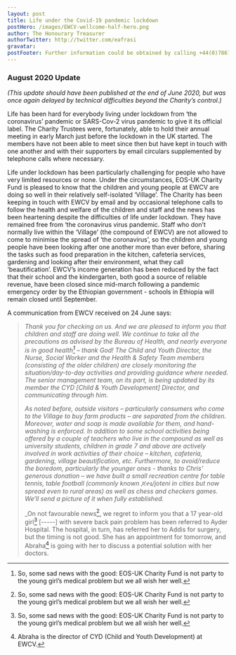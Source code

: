 ```yaml
---
layout: post
title: Life under the Covid-19 pandemic lockdown
postHero: /images/EWCV-wellcome-half-hero.png
author: The Honourary Treasurer
authorTwitter: http://twitter.com/eafrasi
gravatar:
postFooter: Further information could be obtained by calling +44(0)7867 727445 or at <a href="mailto:eosukcharityfund@gmail.com">eosukcharityfund@gmail.com</a>
---
```


### August 2020 Update

_(This update should have been published at the end of June 2020, but was once again delayed by technical difficulties beyond the Charity’s control.)_

Life has been hard for everybody living under lockdown from ‘the coronavirus’  pandemic or SARS-Cov-2 virus pandemic to give it its official label. The Charity Trustees were, fortunately, able to hold their annual meeting in early March just before the lockdown in the UK started. The members have not been able to meet since then but have kept in touch with one another and with their supporters by email circulars supplemented by telephone calls where necessary.

Life under lockdown has been particularly challenging for people who have very limited resources or none. Under the circumstances, EOS-UK Charity Fund is pleased to know that the children and young people at EWCV are doing so well in their relatively self-isolated ‘Village’. The Charity has been keeping in touch with EWCV by email and by occasional telephone calls to follow the health and welfare of the children and staff and the news has been heartening despite the difficulties of life under lockdown. They have remained free from ‘the coronavirus virus pandemic. Staff who don’t normally live within the ‘Village’ (the compound of EWCV) are not allowed to come to minimise the spread of  ‘the coronavirus’, so the children and young people have been looking after one another more than ever before, sharing the tasks such as food preparation in the kitchen, cafeteria services, gardening and looking after their environment, what they call ‘beautification’. EWCV’s income generation has been reduced by the fact that their school and the kindergarten, both good a source of reliable revenue, have been closed since mid-march following a pandemic emergency order by the Ethiopian government - schools in Ethiopia will remain closed until September.

A communication from EWCV received on 24 June says:

>_Thank you for checking on us. And we are pleased to inform you that children and staff are doing well. We continue to take all the precautions as advised by the Bureau of Health, and nearly everyone is in good health[^1] – thank God! The Child and Youth Director, the Nurse, Social Worker and the Health & Safety Team members (consisting of the older children) are closely monitoring the situation/day-to-day activities and providing guidance where needed. The senior management team, on its part, is being updated by its member the CYD [Child & Youth Development] Director, and communicating through him._
>
>_As noted before, outside visitors – particularly consumers who come to the Village to buy farm products – are separated from the children. Moreover, water and soap is made available for them, and hand-washing is enforced. In addition to some school activities being offered by a couple of teachers who live in the compound as well as university students, children in grade 7 and above are actively involved in work activities of their choice – kitchen, cafeteria, gardening, village beautification, etc.
Furthermore, to avoid/reduce the boredom, particularly the younger ones -  thanks to Chris’ generous donation – we have built a small recreation centre for table tennis, table football (commonly known ጆተኒ/joteni in cities but now spread even to rural areas) as well as chess and checkers games. We’ll send a picture of it when fully established._
>
>_On not favourable news[^1], we regret to inform you that a 17 year-old girl[^1] [-----] with severe back pain problem has been referred to Ayder Hospital. The hospital, in turn, has referred her to Addis for surgery, but the timing is not good. She has an appointment for tomorrow, and Abraha[^2] is going with her to discuss a potential solution with her doctors.


[^1]: So, some sad news with the good: EOS-UK Charity Fund is not party to the young girl’s medical problem but we all wish her well.
[^2]: Abraha is the director of CYD (Child and Youth Development) at EWCV.
